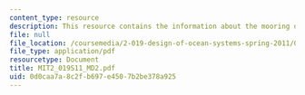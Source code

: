 ```yaml
---
content_type: resource
description: This resource contains the information about the mooring dynamics (II).
file: null
file_location: /coursemedia/2-019-design-of-ocean-systems-spring-2011/0d0caa7a8c2fb697e4507b2be378a925_MIT2_019S11_MD2.pdf
file_type: application/pdf
resourcetype: Document
title: MIT2_019S11_MD2.pdf
uid: 0d0caa7a-8c2f-b697-e450-7b2be378a925
---
```

